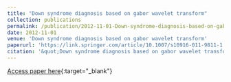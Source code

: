 ```yaml
---
title: "Down syndrome diagnosis based on gabor wavelet transform"
collection: publications
permalink: /publication/2012-11-01-Down-syndrome-diagnosis-based-on-gabor-wavelet-transform
date: 2012-11-01
venue: 'Down syndrome diagnosis based on gabor wavelet transform'
paperurl: 'https://link.springer.com/article/10.1007/s10916-011-9811-1'
citation: '&quot;Down syndrome diagnosis based on gabor wavelet transform.&quot; Down syndrome diagnosis based on gabor wavelet transform, 2012.'
---
```

[Access paper here](https://link.springer.com/article/10.1007/s10916-011-9811-1){:target="_blank"}
